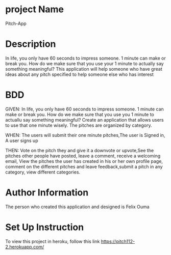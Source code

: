 # project Name
Pitch-App

# Description
In life, you only have 60 seconds to impress someone. 1 minute can make or break you. How do we make sure that you use your 1 minute to actually say something meaningful? This application will help someone who have great ideas about any pitch specified to help someone else who has interest

# BDD
GIVEN: In life, you only have 60 seconds to impress someone. 1 minute can make or break you. How do we make sure that you use you 1 minute to actuallu say something meaningful?
Create an application that allows users to use that one minute wisely. The pitches are organized by category.

WHEN: The users will submit their one minute pitches,The user is Signed in, A user signs up

THEN: Vote on the pitch they and give it a downvote or upvote,See the pitches other people have posted, leave a comment, receive a welcoming email, View the pitches the user has created in his or her own profile page, comment on the different pitches and leave feedback,submit a pitch in any category, view different categories.


# Author Information
The person who created this application and designed is Felix Ouma

# Set Up Instruction
To view this project in heroku, follow this link https://pitch112-2.herokuapp.com/